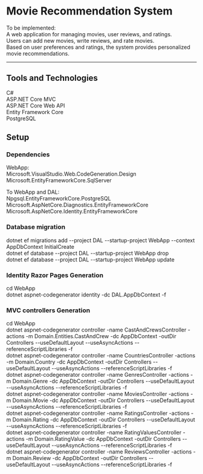 # Movie Recommendation System

To be implemented:  
A web application for managing movies, user reviews, and ratings.  
Users can add new movies, write reviews, and rate movies.  
Based on user preferences and ratings, the system provides personalized movie recommendations.  

----------------------------------------------------  

## Tools and Technologies
C#  
ASP.NET Core MVC  
ASP.NET Core Web API    
Entity Framework Core  
PostgreSQL  

## Setup  

### Dependencies
WebApp:  
Microsoft.VisualStudio.Web.CodeGeneration.Design  
Microsoft.EntityFrameworkCore.SqlServer  

To WebApp and DAL:  
Npgsql.EntityFrameworkCore.PostgreSQL  
Microsoft.AspNetCore.Diagnostics.EntityFrameworkCore  
Microsoft.AspNetCore.Identity.EntityFrameworkCore  

### Database migration
dotnet ef migrations add --project DAL --startup-project WebApp --context AppDbContext InitialCreate  
dotnet ef database   --project DAL --startup-project WebApp drop  
dotnet ef database   --project DAL --startup-project WebApp update  

### Identity Razor Pages Generation
cd WebApp  
dotnet aspnet-codegenerator identity -dc DAL.AppDbContext -f  

### MVC controllers Generation 
cd WebApp  
dotnet aspnet-codegenerator controller -name CastAndCrewsController        -actions -m  Domain.Entities.CastAndCrew        -dc AppDbContext -outDir Controllers --useDefaultLayout --useAsyncActions --referenceScriptLibraries -f  
dotnet aspnet-codegenerator controller -name CountriesController        -actions -m  Domain.Country        -dc AppDbContext -outDir Controllers --useDefaultLayout --useAsyncActions --referenceScriptLibraries -f  
dotnet aspnet-codegenerator controller -name GenresController        -actions -m  Domain.Genre        -dc AppDbContext -outDir Controllers --useDefaultLayout --useAsyncActions --referenceScriptLibraries -f  
dotnet aspnet-codegenerator controller -name MoviesController        -actions -m  Domain.Movie        -dc AppDbContext -outDir Controllers --useDefaultLayout --useAsyncActions --referenceScriptLibraries -f  
dotnet aspnet-codegenerator controller -name RatingsController        -actions -m  Domain.Rating        -dc AppDbContext -outDir Controllers --useDefaultLayout --useAsyncActions --referenceScriptLibraries -f  
dotnet aspnet-codegenerator controller -name RatingValuesController        -actions -m  Domain.RatingValue        -dc AppDbContext -outDir Controllers --useDefaultLayout --useAsyncActions --referenceScriptLibraries -f  
dotnet aspnet-codegenerator controller -name ReviewsController        -actions -m  Domain.Review        -dc AppDbContext -outDir Controllers --useDefaultLayout --useAsyncActions --referenceScriptLibraries -f  

